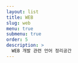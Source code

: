```yaml
---
layout: list
title: WEB
slug: web
menu: true
submenu: true
order: 5
description: >
  WEB 개발 관련 언어 정리공간
---
```

